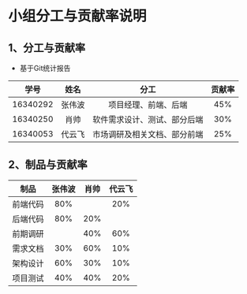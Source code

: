 # 小组分工与贡献率说明


## 1、分工与贡献率

  - 基于Git统计报告

  | 学号 | 姓名 | 分工 | 贡献率 |
  |:-:|:-:|:-:|:-:|
  | 16340292 | 张伟波 | 项目经理、前端、后端 | 45% |
  | 16340250 | 肖帅 | 软件需求设计、测试、部分后端 | 30% |
  | 16340053 | 代云飞 | 市场调研及相关文档、部分前端 | 25% |


## 2、制品与贡献率

  | 制品 | 张伟波 | 肖帅 | 代云飞 | 
  |:-:|:-:|:-:|:-:|
  | 前端代码 | 80% |  | 20% | 
  | 后端代码 | 80% | 20% |  | 
  | 前期调研 |  | 40% | 60% | 
  | 需求文档 | 30% | 60% | 10% |
  | 架构设计 | 60% | 30% | 10% |
  | 项目测试 | 40% | 40% | 20% |  
